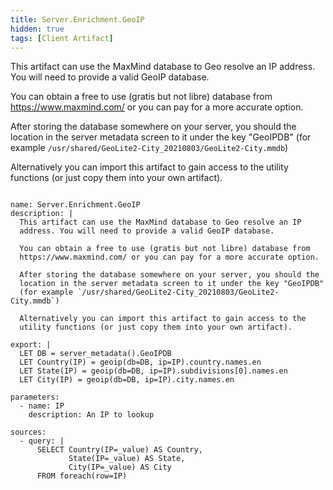 ```yaml
---
title: Server.Enrichment.GeoIP
hidden: true
tags: [Client Artifact]
---
```


This artifact can use the MaxMind database to Geo resolve an IP
address. You will need to provide a valid GeoIP database.

You can obtain a free to use (gratis but not libre) database from
https://www.maxmind.com/ or you can pay for a more accurate option.

After storing the database somewhere on your server, you should the
location in the server metadata screen to it under the key "GeoIPDB"
(for example `/usr/shared/GeoLite2-City_20210803/GeoLite2-City.mmdb`)

Alternatively you can import this artifact to gain access to the
utility functions (or just copy them into your own artifact).


<pre><code class="language-yaml">
name: Server.Enrichment.GeoIP
description: |
  This artifact can use the MaxMind database to Geo resolve an IP
  address. You will need to provide a valid GeoIP database.

  You can obtain a free to use (gratis but not libre) database from
  https://www.maxmind.com/ or you can pay for a more accurate option.

  After storing the database somewhere on your server, you should the
  location in the server metadata screen to it under the key "GeoIPDB"
  (for example `/usr/shared/GeoLite2-City_20210803/GeoLite2-City.mmdb`)

  Alternatively you can import this artifact to gain access to the
  utility functions (or just copy them into your own artifact).

export: |
  LET DB = server_metadata().GeoIPDB
  LET Country(IP) = geoip(db=DB, ip=IP).country.names.en
  LET State(IP) = geoip(db=DB, ip=IP).subdivisions[0].names.en
  LET City(IP) = geoip(db=DB, ip=IP).city.names.en

parameters:
  - name: IP
    description: An IP to lookup

sources:
  - query: |
      SELECT Country(IP=_value) AS Country,
             State(IP=_value) AS State,
             City(IP=_value) AS City
      FROM foreach(row=IP)

</code></pre>

